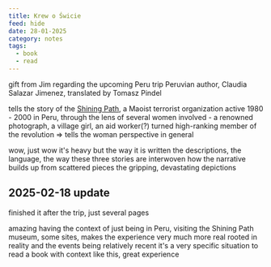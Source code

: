 ```yaml
---
title: Krew o Świcie
feed: hide
date: 28-01-2025
category: notes
tags:
  - book
  - read
---
```

gift from Jim regarding the upcoming Peru trip
Peruvian author, Claudia Salazar Jimenez, translated by Tomasz Pindel

tells the story of the [Shining Path](https://en.wikipedia.org/wiki/Shining_Path), a Maoist terrorist organization active 1980 - 2000 in Peru, through the lens of several women involved - a renowned photograph, a village girl, an aid worker(?) turned high-ranking member of the revolution => tells the woman perspective in general

wow, just wow
it's heavy
but the way it is written
the descriptions, the language, the way these three stories are interwoven
how the narrative builds up from scattered pieces
the gripping, devastating depictions

## 2025-02-18 update
finished it after the trip, just several pages

amazing
having the context of just being in Peru, visiting the Shining Path museum, some sites, makes the experience very much more real
rooted in reality
and the events being relatively recent
it's a very specific situation to read a book with context like this, great experience